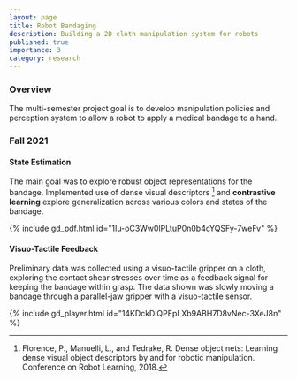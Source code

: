 ```yaml
---
layout: page
title: Robot Bandaging
description: Building a 2D cloth manipulation system for robots
published: true 
importance: 3
category: research 
---
```

### Overview
The multi-semester project goal is to develop manipulation policies and perception system to allow a robot to apply a medical bandage to a hand.

### Fall 2021 

#### State Estimation
The main goal was to explore robust object representations for the bandage. Implemented use of dense visual descriptors [^1] and **contrastive learning** explore generalization across various colors and states of the bandage.

{% include gd_pdf.html id="1Iu-oC3Ww0lPLtuP0n0b4cYQSFy-7weFv" %}


#### Visuo-Tactile Feedback 
Preliminary data was collected using a visuo-tactile gripper on a cloth, exploring the contact shear stresses over time as a feedback signal for keeping the bandage within grasp. The data shown was slowly moving a bandage through a parallel-jaw gripper with a visuo-tactile sensor.

{% include gd_player.html id="14KDckDlQPEpLXb9ABH7D8vNec-3XeJ8n" %}


[^1]: Florence, P., Manuelli, L., and Tedrake, R. Dense object nets: Learning dense visual object descriptors by and for robotic manipulation. Conference on Robot Learning, 2018.